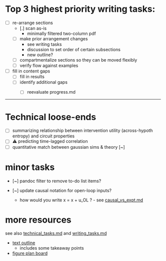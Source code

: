 # Top 3 highest priority writing tasks:

- [ ] re-arrange sections 
  - [.] scan as-is 
    - minimally filtered two-column pdf
  - [ ] make prior arrangement changes 
    - see writing tasks 
    - discussion to set order of certain subsections
    - new outline?
  - [ ] compartmentalize sections so they can be moved flexibly
  - [ ] verify flow against examples
  
- [ ] fill in content gaps 
  - [ ] fill in results 
  - [ ] identify additional gaps
    - [ ] reevaluate progress.md
    




----
# Technical loose-ends 
- [ ] summarizing relationship between intervention utility (across-hypoth entropy) and circuit properties
- [ ] ⚠️ predicting time-lagged correlation 
- [ ] quantitative match between gaussian sims & theory [~]

# minor tasks 
- [~] pandoc filter to remove to-do list items?

- [~] update causal notation for open-loop inputs? 
  - how would you write x = x + u_OL ? - see [causal_vs_expt.md](sketches_and_notation/intro-background/causal_vs_expt.md)

# more resources 
see also [technical_tasks.md](sketches_and_notation/technical_tasks.md) and [writing_tasks.md](sketches_and_notation/planning_big_picture/writing_tasks.md)

- [text outline](https://beta.workflowy.com/#/232d9f5210ee)
  - includes some takeaway points
- [figure plan board](https://beta.workflowy.com/#/60a88f9b8aaa)
